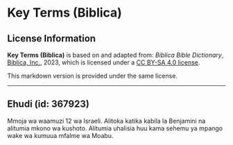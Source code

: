 # Key Terms (Biblica)

## License Information

**Key Terms (Biblica)** is based on and adapted from: _Biblica Bible Dictionary_, [Biblica, Inc.](https://www.biblica.com/), 2023, which is licensed under a [CC BY-SA 4.0 license](https://creativecommons.org/licenses/by-sa/4.0/legalcode.en).

This markdown version is provided under the same license.



--------------------------------

## Ehudi (id: 367923)

Mmoja wa waamuzi 12 wa Israeli. Alitoka katika kabila la Benjamini na alitumia mkono wa kushoto. Alitumia uhalisia huu kama sehemu ya mpango wake wa kumuua mfalme wa Moabu.


